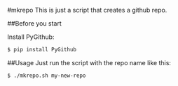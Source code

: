 #mkrepo
This is just a script that creates a github repo.

##Before you start

Install PyGithub:

```bash
$ pip install PyGithub
```

##Usage
Just run the script with the repo name like this:

```bash
$ ./mkrepo.sh my-new-repo
```

